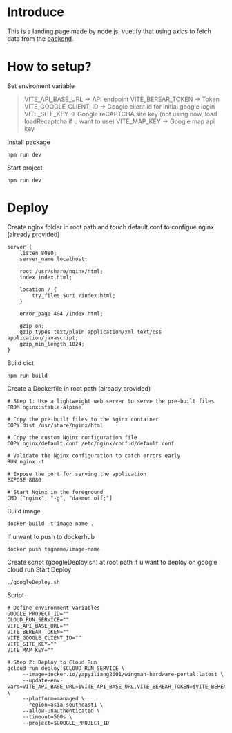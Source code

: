 # Introduce
This is a landing page made by node.js, vuetify that using axios to fetch data from the [backend](https://github.com/secretMan255/Rest-API-and-Mysql-Service).


# How to setup?
Set enviroment variable
> VITE_API_BASE_URL -> API endpoint
> VITE_BEREAR_TOKEN -> Token
> VITE_GOOGLE_CLIENT_ID -> Google client id for initial google login
> VITE_SITE_KEY -> Google reCAPTCHA site key (not using now, load loadRecaptcha if u want to use)
> VITE_MAP_KEY -> Google map api key

Install package 
```
npm run dev
```

Start project
```
npm run dev
```

# Deploy
Create nginx folder in root path and touch default.conf to configue nginx (already provided)
```
server {
    listen 8080;
    server_name localhost;

    root /usr/share/nginx/html;
    index index.html;

    location / {
        try_files $uri /index.html;
    }

    error_page 404 /index.html;

    gzip on;
    gzip_types text/plain application/xml text/css application/javascript;
    gzip_min_length 1024;
}
```

Build dict 
```
npm run build
```

Create a Dockerfile in root path (already provided)
```
# Step 1: Use a lightweight web server to serve the pre-built files
FROM nginx:stable-alpine

# Copy the pre-built files to the Nginx container
COPY dist /usr/share/nginx/html

# Copy the custom Nginx configuration file
COPY nginx/default.conf /etc/nginx/conf.d/default.conf

# Validate the Nginx configuration to catch errors early
RUN nginx -t

# Expose the port for serving the application
EXPOSE 8080

# Start Nginx in the foreground
CMD ["nginx", "-g", "daemon off;"]
```

Build image
```
docker build -t image-name .
```

If u want to push to dockerhub
```
docker push tagname/image-name
```

Create script (googleDeploy.sh) at root path if u want to deploy on google cloud run 
Start Deploy
```
./googleDeploy.sh
```
Script
```
# Define environment variables
GOOGLE_PROJECT_ID=""
CLOUD_RUN_SERVICE=""
VITE_API_BASE_URL=""
VITE_BEREAR_TOKEN=""
VITE_GOOGLE_CLIENT_ID=""
VITE_SITE_KEY=""
VITE_MAP_KEY=""

# Step 2: Deploy to Cloud Run
gcloud run deploy $CLOUD_RUN_SERVICE \
     --image=docker.io/yapyiliang2001/wingman-hardware-portal:latest \
     --update-env-vars=VITE_API_BASE_URL=$VITE_API_BASE_URL,VITE_BEREAR_TOKEN=$VITE_BEREAR_TOKEN,VITE_GOOGLE_CLIENT_ID=$VITE_GOOGLE_CLIENT_ID,VITE_SITE_KEY=$VITE_SITE_KEY,VITE_MAP_KEY=$VITE_MAP_KEY \
     --platform=managed \
     --region=asia-southeast1 \
     --allow-unauthenticated \
     --timeout=500s \
     --project=$GOOGLE_PROJECT_ID
```

